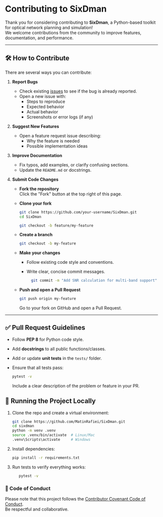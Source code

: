 # Contributing to SixDman

Thank you for considering contributing to **SixDman**, a Python-based toolkit for optical network planning and simulation!  
We welcome contributions from the community to improve features, documentation, and performance.

---

## 🛠 How to Contribute

There are several ways you can contribute:

1. **Report Bugs**  
   - Check existing [issues](../../issues) to see if the bug is already reported.  
   - Open a new issue with:
     - Steps to reproduce
     - Expected behavior
     - Actual behavior
     - Screenshots or error logs (if any)

2. **Suggest New Features**  
   - Open a feature request issue describing:
     - Why the feature is needed
     - Possible implementation ideas

3. **Improve Documentation**  
   - Fix typos, add examples, or clarify confusing sections.  
   - Update the `README.md` or docstrings.

4. **Submit Code Changes**  
   - **Fork the repository**  
   Click the "Fork" button at the top right of this page.  
   - **Clone your fork**

      ```bash
      git clone https://github.com/your-username/SixDman.git
      cd SixDman
      ```
   
     ```bash
     git checkout -b feature/my-feature
     ```
   - **Create a branch**

      ```bash
      git checkout -b my-feature
      ```
   - **Make your changes**
   
      - Follow existing code style and conventions.
      - Write clear, concise commit messages.
   
         ```bash
           git commit -m "Add SNR calculation for multi-band support"
           ```
   - **Push and open a Pull Request**

      ```bash
      git push origin my-feature
      ```

      Go to your fork on GitHub and open a Pull Request.

---

## ✅ Pull Request Guidelines

- Follow **PEP 8** for Python code style.  
- Add **docstrings** to all public functions/classes.  
- Add or update **unit tests** in the `tests/` folder.  
- Ensure that all tests pass:
  
  ```bash
  pytest -v
  ```
  Include a clear description of the problem or feature in your PR.

## 🧪 Running the Project Locally
1. Clone the repo and create a virtual environment:

   ```bash
   git clone https://github.com/MatinRafiei/SixDman.git
   cd sixdman
   python -m venv .venv
   source .venv/bin/activate  # Linux/Mac
   .venv\Scripts\activate     # Windows
   ```
2. Install dependencies:

   ```bash
   pip install -r requirements.txt
   ```
3. Run tests to verify everything works:

   ```bash
      pytest -v
   ```

### 📜 Code of Conduct
Please note that this project follows the [Contributor Covenant Code of Conduct](../../CODE_OF_CONDUCT.md).  
Be respectful and collaborative.

